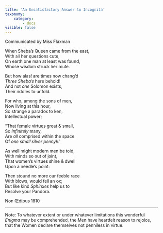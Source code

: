```yaml
---
title: 'An Unsatisfactory Answer to Incognita'
taxonomy:
    category:
        - docs
visible: false
---
```


<div class="author">Communicated by Miss Flaxman</div>

When Sheba’s Queen came from the east,  
With all her questions cute,  
On earth one man at least was found,  
Whose wisdom struck her mute.

But how alas! are times now chang’d  
*Three Sheba’s* here behold!  
And not *one* Solomon exists,  
Their riddles to unfold.

For who, among the sons of men,  
Now living at this hour,  
So strange a paradox to ken,  
Intellectual power;

“That female virtues great & small,  
So *infinitely* many,  
Are *all* comprised within the space  
Of *one small silver penny!!!*

As well might modern men be told,  
With minds so out of joint,  
That women’s virtues shine & dwell  
Upon a needle’s point:

Then stound no more our feeble race  
With blows, would fell an ox;  
But like kind *Sphinxes* help us to  
Resolve your Pandora.

Non Œdipus 1810

---

Note: To whatever extent or under whatever limitations this wonderful *Enigma* may be comprehended, the Men have heartfelt reason to rejoice, that the Women declare themselves not penniless in virtue.